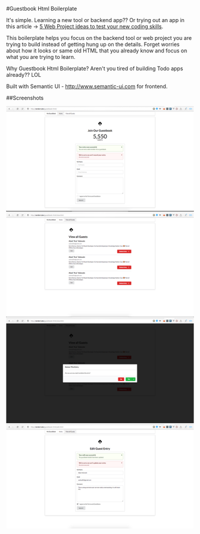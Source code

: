 #Guestbook Html Boilerplate

It's simple. Learning a new tool or backend app?? Or trying out an app in this article -> [5 Web Project ideas to test your new coding skills](https://medium.com/@AceKYD/5-web-project-ideas-to-test-your-new-coding-skills-91a18f6a0d5c#.w2lza0xgb). 

This boilerplate helps you focus on the backend tool or web project you are trying to build instead of getting hung up on the details. Forget worries about how it looks or same old HTML that you already know and focus on what you are trying to learn.

Why Guestbook Html Boilerplate? Aren't you tired of building Todo apps already?? LOL

Built with Semantic UI - http://www.semantic-ui.com for frontend.

##Screenshots 

![Welcome page](assets/welcome.png)
![View Entries](assets/view.png)
![Delete Modal](assets/delete.png)
![Edit Entries](assets/edit.png)